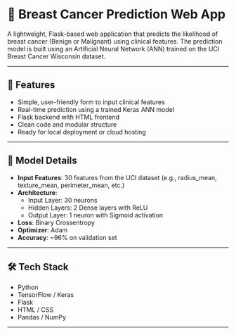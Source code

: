 # 🧠 Breast Cancer Prediction Web App

A lightweight, Flask-based web application that predicts the likelihood of breast cancer (Benign or Malignant) using clinical features. The prediction model is built using an Artificial Neural Network (ANN) trained on the UCI Breast Cancer Wisconsin dataset.

---

## 🚀 Features

- Simple, user-friendly form to input clinical features
- Real-time prediction using a trained Keras ANN model
- Flask backend with HTML frontend
- Clean code and modular structure
- Ready for local deployment or cloud hosting

---

## 🧠 Model Details

- **Input Features**: 30 features from the UCI dataset (e.g., radius_mean, texture_mean, perimeter_mean, etc.)
- **Architecture**:
  - Input Layer: 30 neurons
  - Hidden Layers: 2 Dense layers with ReLU
  - Output Layer: 1 neuron with Sigmoid activation
- **Loss**: Binary Crossentropy
- **Optimizer**: Adam
- **Accuracy**: ~96% on validation set

---

## 🛠️ Tech Stack

- Python
- TensorFlow / Keras
- Flask
- HTML / CSS
- Pandas / NumPy

---


